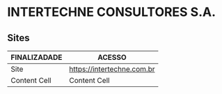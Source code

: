 # INTERTECHNE CONSULTORES S.A.

## Sites

| FINALIZADADE  | ACESSO |
| ------------- | ------------- |
| Site  | https://intertechne.com.br  |
| Content Cell  | Content Cell  |
